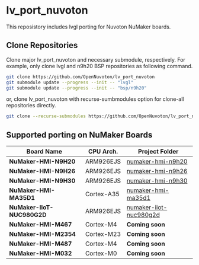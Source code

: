 # **lv_port_nuvoton**

This reposistory includes lvgl porting for Nuvoton NuMaker boards.

## Clone Repositories

Clone major lv_port_nuvoton and necessary submodule, respectively. For example, only clone lvgl and n9h20 BSP repositories as following command.

```bash
git clone https://github.com/OpenNuvoton/lv_port_nuvoton
git submodule update --progress --init -- "lvgl"
git submodule update --progress --init -- "bsp/n9h20"
```

or, clone lv_port_nuvoton with recurse-sumbmodules option for clone-all repositories directly.

```bash
git clone --recurse-submodules https://github.com/OpenNuvoton/lv_port_nuvoton
```

## Supported porting on NuMaker Boards

| **Board Name** | **CPU Arch.** | **Project Folder** |
| ------------------------- | ------------------------- | -------------------------- |
| **NuMaker-HMI-N9H20** | ARM926EJS | [numaker-hmi-n9h20](./board/numaker-hmi-n9h20) |
| **NuMaker-HMI-N9H26** | ARM926EJS | [numaker-hmi-n9h26](./board/numaker-hmi-n9h26) |
| **NuMaker-HMI-N9H30** | ARM926EJS | [numaker-hmi-n9h30](./board/numaker-hmi-n9h30) |
| **NuMaker-HMI-MA35D1** | Cortex-A35 | [numaker-hmi-ma35d1](./board/numaker-hmi-ma35d1) |
| **NuMaker-IIoT-NUC980G2D** | ARM926EJS | [numaker-iiot-nuc980g2d](./board/numaker-iiot-nuc980g2d) |
| **NuMaker-HMI-M467** | Cortex-M4 | **Coming soon** |
| **NuMaker-HMI-M2354** | Cortex-M23 | **Coming soon** |
| **NuMaker-HMI-M487** | Cortex-M4 | **Coming soon** |
| **NuMaker-HMI-M032** | Cortex-M0 | **Coming soon** |
